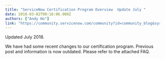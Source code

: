 ```yaml
---
title: "ServiceNow Certification Program Overview  Update July "
date: 2018-03-02T00:16:06.000Z
authors: ["Andy Ho"]
link: "https://community.servicenow.com/community?id=community_blog&sys_id=cee9ffc2db241f40fac7f4621f961936"
---
```

<p>Updated July 2018.</p>
<p>We have had some recent changes to our certification program. Previous post and information is now outdated. Please refer to the attached FAQ.</p>